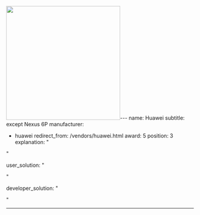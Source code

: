 <a href="https://dontkillmyapp.com/huawei"><img id="badge-shareable" width="306px" src="https://dontkillmyapp.com/badge/assets/js/main.js3.svg"></a>---
name: Huawei
subtitle: except Nexus 6P
manufacturer:
  - huawei
redirect_from: /vendors/huawei.html
award: 5
position: 3
explanation: "

"

user_solution: "

"

developer_solution: "


"

---
